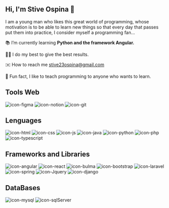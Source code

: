 ## Hi, I'm Stive Ospina 👋

<!--
**StivenB23/StivenB23** is a ✨ _special_ ✨ repository because its `README.md` (this file) appears on your GitHub profile.

Here are some ideas to get you started:

-->
I am a young man who likes this great world of programming, whose motivation is to be able to learn new things so that every day that passes put them into practice, I consider myself a programming fan...

📚 I’m currently learning **Python and the framework Angular.**

👨‍💻 I do my best to give the best results.

✉️ How to reach me stive23ospina@gmail.com

🤝 Fun fact, I like to teach programming to anyone who wants to learn.

## Tools Web

![icon-figma](https://user-images.githubusercontent.com/100744204/166333664-2256689a-9e4e-4924-8f10-96b5f94dc9bc.png)
![icon-notion](https://user-images.githubusercontent.com/100744204/166334106-14a8cf46-9916-41a0-8088-52dcfd5daa9d.png)
![icon-git](https://user-images.githubusercontent.com/100744204/166334114-ba01e715-91fd-4077-936f-2153d175c463.png)

## Lenguages

![icon-html](https://user-images.githubusercontent.com/100744204/166330508-61df6ff9-fe44-4a54-b5f0-c05a2a9a71a5.png)
![icon-css](https://user-images.githubusercontent.com/100744204/166330821-e8901eba-a084-42c7-a43d-a9279fc3ce76.png)
![icon-js](https://user-images.githubusercontent.com/100744204/166331643-9ee823f6-e56e-4097-b077-7441e432eed2.png)
![icon-java](https://user-images.githubusercontent.com/100744204/166332022-605bf9f4-e8b5-40df-8dc5-d0f06c6661d3.png)
![icon-python](https://user-images.githubusercontent.com/100744204/166332214-79186573-17c1-4138-96e1-1be3b0c6cdca.png)
![icon-php](https://user-images.githubusercontent.com/100744204/166332900-63305394-b690-4af4-b37d-f73961822a72.png)
![icon-typescript](https://user-images.githubusercontent.com/100744204/166333267-fad3a5db-edae-469e-b1ad-e91baf8eeb36.png)

## Frameworks and Libraries

![icon-angular](https://user-images.githubusercontent.com/100744204/166335077-afefc3bb-d63e-4b76-8a03-55d94728bc7e.png)
![icon-react](https://user-images.githubusercontent.com/100744204/166334640-ac9c430f-cc15-4f2e-9bc4-bc50facdb8b7.png)
![icon-bulma](https://user-images.githubusercontent.com/100744204/166335598-b04f5d03-0fb2-49c9-9192-e49b68c1d686.png)
![icon-bootstrap](https://user-images.githubusercontent.com/100744204/166335643-3bc320e7-6d8b-490d-9eaf-91f26543918e.png)
![icon-laravel](https://user-images.githubusercontent.com/100744204/166335998-3b89ff8a-fd71-4a86-9c02-164464c619d0.png)
![icon-spring](https://user-images.githubusercontent.com/100744204/166336232-1fea0bbd-3024-471e-9077-20dfb65a16ba.png)
![icon-Jquery](https://user-images.githubusercontent.com/100744204/166336550-9de95832-189e-488c-88da-4a3cfc27c100.png)
![icon-django](https://user-images.githubusercontent.com/100744204/166337892-ecf53751-ca2f-40b4-8cb2-e0c075853eaf.png)
## DataBases

![icon-mysql](https://user-images.githubusercontent.com/100744204/166337002-9135bba1-aee9-480c-b64b-18a053eb070c.png)
![icon-sqlServer](https://user-images.githubusercontent.com/100744204/166337352-b1d4fedf-03d8-4a17-9d38-e84fa464ba76.png)



